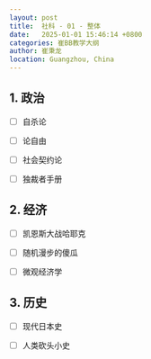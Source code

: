 ```yaml
---
layout: post
title:  社科 - 01 - 整体
date:   2025-01-01 15:46:14 +0800
categories: 崔BB教学大纲
author: 崔秉龙
location: Guangzhou, China
---
```




## 1. 政治

- [ ] 自杀论

- [ ] 论自由

- [ ] 社会契约论

- [ ] 独裁者手册

## 2. 经济

- [ ] 凯恩斯大战哈耶克

- [ ] 随机漫步的傻瓜

- [ ] 微观经济学

## 3. 历史

- [ ] 现代日本史

- [ ] 人类砍头小史

